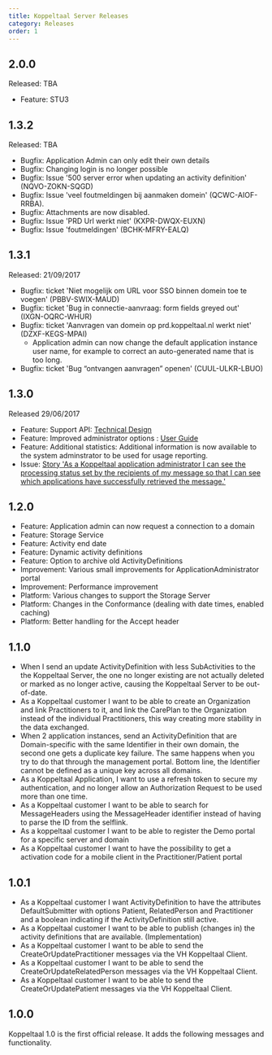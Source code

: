 ```yaml
---
title: Koppeltaal Server Releases
category: Releases
order: 1
---
```


## 2.0.0

Released: TBA

- Feature: STU3

## 1.3.2

Released: TBA

- Bugfix: Application Admin can only edit their own details
- Bugfix: Changing login is no longer possible
- Bugfix: Issue '500 server error when updating an activity definition' (NQVO-ZOKN-SQGD)
- Bugfix: Issue 'veel foutmeldingen bij aanmaken domein' (QCWC-AIOF-RRBA).
- Bugfix: Attachments are now disabled.
- Bugfix: Issue 'PRD Url werkt niet' (KXPR-DWQX-EUXN)
- Bugfix: Issue 'foutmeldingen' (BCHK-MFRY-EALQ)

## 1.3.1

Released: 21/09/2017

- Bugfix: ticket 'Niet mogelijk om URL voor SSO binnen domein toe te voegen' (PBBV-SWIX-MAUD)
- Bugfix: ticket 'Bug in connectie-aanvraag: form fields greyed out' (IXGN-OQRC-WHUR)
- Bugfix: ticket 'Aanvragen van domein op prd.koppeltaal.nl werkt niet' (DZXF-KEGS-MPAI)
	+ Application admin can now change the default application instance user name, for example to correct an auto-generated name that is too long.
- Bugfix: ticket 'Bug “ontvangen aanvragen” openen' (CUUL-ULKR-LBUO)

## 1.3.0

Released 29/06/2017

- Feature: Support API: [Technical Design](..\TD-support-api)
- Feature: Improved administrator options : [User Guide](..\UG-application-admin.md)
- Feature: Additional statistics: Additional information is now available to the system adminstrator to be used for usage reporting.
- Issue: [Story 'As a Koppeltaal application administrator I can see the processing status set by the recipients of my message so that I can see which applications have successfully retrieved the message.'](https://www.pivotaltracker.com/story/show/136548869)

## 1.2.0

- Feature:	Application	admin can now request a connection to a domain
- Feature:	Storage	Service
- Feature:	Activity end date
- Feature:	Dynamic	activity definitions
- Feature:	Option to archive old ActivityDefinitions
- Improvement: Various small improvements for ApplicationAdministrator portal
- Improvement: Performance improvement
- Platform: Various changes to support the Storage Server
- Platform: Changes in the Conformance (dealing with date times, enabled caching)
- Platform: Better	handling for the Accept header

## 1.1.0
- When I send an update ActivityDefinition with less SubActivities to the the Koppeltaal Server, the one no longer existing are not actually deleted or marked as no longer active, causing the Koppeltaal Server to be out-of-date.
- As a Koppeltaal customer I want to be able to create an Organization and link Practitioners to it, and link the CarePlan to the Organization instead of the individual Practitioners, this way creating more stability in the data exchanged.
- When 2 application instances, send an ActivityDefinition that are Domain-specific with the same Identifier in their own domain, the second one gets a duplicate key failure. The same happens when you try to do that through the management portal. Bottom line, the Identifier cannot be defined as a unique key across all domains.
- As a Koppeltaal Application, I want to use a refresh token to secure my authentication, and no longer allow an Authorization Request to be used more than one time.
- As a Koppeltaal customer I want to be able to search for MessageHeaders using the MessageHeader identifier instead of having to parse the ID from the selflink.
- As a koppeltaal customer I want to be able to register the Demo portal for a specific server and domain
- As a Koppeltaal customer I want to have the possibility to get a activation code for a mobile client in the Practitioner/Patient portal

## 1.0.1

- As a Koppeltaal customer I want ActivityDefinition to have the attributes DefaultSubmitter with options Patient, RelatedPerson and Practitioner and a boolean indicating if the ActivityDefinition still active.
- As a Koppeltaal customer I want to be able to publish (changes in) the activity definitions that are available. (Implementation)
- As a Koppeltaal customer I want to be able to send the CreateOrUpdatePractitioner messages via the VH Koppeltaal Client.
- As a Koppeltaal customer I want to be able to send the CreateOrUpdateRelatedPerson messages via the VH Koppeltaal Client.
- As a Koppeltaal customer I want to be able to send the CreateOrUpdatePatient messages via the VH Koppeltaal Client.

## 1.0.0

Koppeltaal 1.0 is the first official release. It adds the following messages and functionality.
